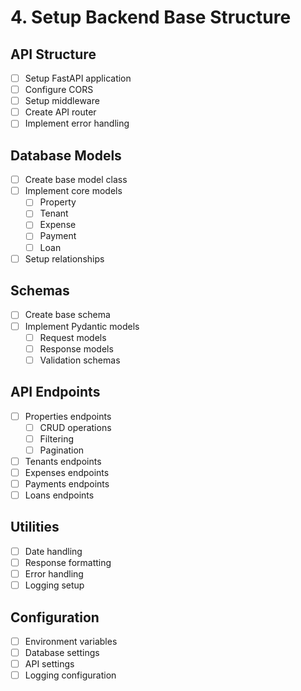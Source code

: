 # 4. Setup Backend Base Structure

## API Structure
- [ ] Setup FastAPI application
- [ ] Configure CORS
- [ ] Setup middleware
- [ ] Create API router
- [ ] Implement error handling

## Database Models
- [ ] Create base model class
- [ ] Implement core models
  - [ ] Property
  - [ ] Tenant
  - [ ] Expense
  - [ ] Payment
  - [ ] Loan
- [ ] Setup relationships

## Schemas
- [ ] Create base schema
- [ ] Implement Pydantic models
  - [ ] Request models
  - [ ] Response models
  - [ ] Validation schemas

## API Endpoints
- [ ] Properties endpoints
  - [ ] CRUD operations
  - [ ] Filtering
  - [ ] Pagination
- [ ] Tenants endpoints
- [ ] Expenses endpoints
- [ ] Payments endpoints
- [ ] Loans endpoints

## Utilities
- [ ] Date handling
- [ ] Response formatting
- [ ] Error handling
- [ ] Logging setup

## Configuration
- [ ] Environment variables
- [ ] Database settings
- [ ] API settings
- [ ] Logging configuration
